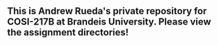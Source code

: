 ## This is Andrew Rueda's private repository for COSI-217B at Brandeis University. Please view the assignment directories!
